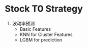 # Stock T0 Strategy
1. 波动率预测
   + Basic Features
   + KNN for Cluster Features
   + LGBM for prediction